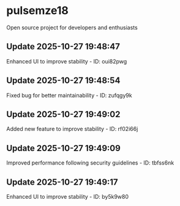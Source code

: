 # pulsemze18
Open source project for developers and enthusiasts

## Update 2025-10-27 19:48:47
Enhanced UI to improve stability - ID: oui82pwg


## Update 2025-10-27 19:48:54
Fixed bug for better maintainability - ID: zufqgy9k


## Update 2025-10-27 19:49:02
Added new feature to improve stability - ID: rf02i66j


## Update 2025-10-27 19:49:09
Improved performance following security guidelines - ID: tbfss6nk


## Update 2025-10-27 19:49:17
Enhanced UI to improve stability - ID: by5k9w80


